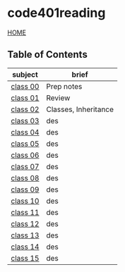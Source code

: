 # code401reading

[HOME](https://dinaalsaid.github.io/reading-notes/)

## Table of Contents

subject | brief
--------|--------
[class 00](https://dinaalsaid.github.io/code401reading/class-00)|Prep notes
[class 01](https://dinaalsaid.github.io/code401reading/class-01)|Review
[class 02](https://dinaalsaid.github.io/code401reading/class-02)|Classes, Inheritance
[class 03](https://dinaalsaid.github.io/code401reading/class-03)|des
[class 04](https://dinaalsaid.github.io/code401reading/class-04)|des
[class 05](https://dinaalsaid.github.io/code401reading/class-05)|des
[class 06](https://dinaalsaid.github.io/code401reading/class-06)|des
[class 07](https://dinaalsaid.github.io/code401reading/class-07)|des
[class 08](https://dinaalsaid.github.io/code401reading/class-08)|des
[class 09](https://dinaalsaid.github.io/code401reading/class-09)|des
[class 10](https://dinaalsaid.github.io/code401reading/class-10)|des
[class 11](https://dinaalsaid.github.io/code401reading/class-11)|des
[class 12](https://dinaalsaid.github.io/code401reading/class-12)|des
[class 13](https://dinaalsaid.github.io/code401reading/class-13)|des
[class 14](https://dinaalsaid.github.io/code401reading/class-14)|des
[class 15](https://dinaalsaid.github.io/code401reading/class-15)|des
